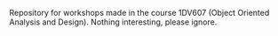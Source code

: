 Repository for workshops made in the course 1DV607 (Object Oriented Analysis and Design).
Nothing interesting, please ignore.
